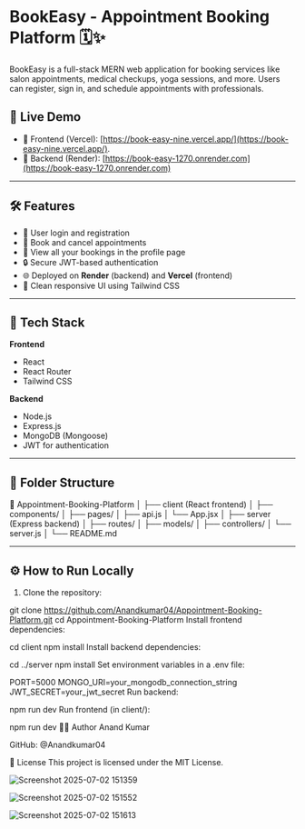 # BookEasy - Appointment Booking Platform 🗓️✨

BookEasy is a full-stack MERN web application for booking services like salon appointments, medical checkups, yoga sessions, and more. Users can register, sign in, and schedule appointments with professionals.

## 🚀 Live Demo

- 🔗 Frontend (Vercel): [https://book-easy-nine.vercel.app/](https://book-easy-nine.vercel.app/).
- 🔗 Backend (Render): [https://book-easy-1270.onrender.com](https://book-easy-1270.onrender.com)

---

## 🛠️ Features

- 👤 User login and registration
- 📆 Book and cancel appointments
- 🧾 View all your bookings in the profile page
- 🔒 Secure JWT-based authentication
- 🌐 Deployed on **Render** (backend) and **Vercel** (frontend)
- 💅 Clean responsive UI using Tailwind CSS

---

## 🧱 Tech Stack

**Frontend**  
- React  
- React Router  
- Tailwind CSS  

**Backend**  
- Node.js  
- Express.js  
- MongoDB (Mongoose)  
- JWT for authentication  

---

## 📂 Folder Structure

📁 Appointment-Booking-Platform
│
├── client (React frontend)
│ ├── components/
│ ├── pages/
│ ├── api.js
│ └── App.jsx
│
├── server (Express backend)
│ ├── routes/
│ ├── models/
│ ├── controllers/
│ └── server.js
│
└── README.md


---

## ⚙️ How to Run Locally

1. Clone the repository:

git clone https://github.com/Anandkumar04/Appointment-Booking-Platform.git
cd Appointment-Booking-Platform
Install frontend dependencies:


cd client
npm install
Install backend dependencies:


cd ../server
npm install
Set environment variables in a .env file:


PORT=5000
MONGO_URI=your_mongodb_connection_string
JWT_SECRET=your_jwt_secret
Run backend:


npm run dev
Run frontend (in client/):


npm run dev
🙋‍♂️ Author
Anand Kumar

GitHub: @Anandkumar04

📃 License
This project is licensed under the MIT License.




![Screenshot 2025-07-02 151359](https://github.com/user-attachments/assets/c795e9c7-dfdb-4acc-a319-995dd0295be6)


![Screenshot 2025-07-02 151552](https://github.com/user-attachments/assets/11bade52-afca-4d4c-8aea-6126b308939b)


![Screenshot 2025-07-02 151613](https://github.com/user-attachments/assets/f486d170-a15c-496b-a082-9051cb858707)


